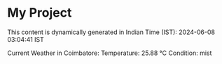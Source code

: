 # My Project

This content is dynamically generated in Indian Time (IST): 2024-06-08 03:04:41 IST


Current Weather in Coimbatore:
Temperature: 25.88 °C
Condition: mist
